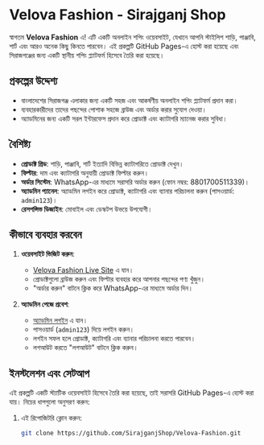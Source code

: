 # Velova Fashion - Sirajganj Shop

স্বাগতম **Velova Fashion** এ! এটি একটি অনলাইন শপিং ওয়েবসাইট, যেখানে আপনি স্টাইলিশ শাড়ি, পাঞ্জাবি, শার্ট এবং আরও অনেক কিছু কিনতে পারবেন। এই প্রকল্পটি GitHub Pages-এ হোস্ট করা হয়েছে এবং সিরাজগঞ্জের জন্য একটি স্থানীয় শপিং প্ল্যাটফর্ম হিসেবে তৈরি করা হয়েছে।

## প্রকল্পের উদ্দেশ্য
- বাংলাদেশের সিরাজগঞ্জ এলাকার জন্য একটি সহজ এবং আকর্ষণীয় অনলাইন শপিং প্ল্যাটফর্ম প্রদান করা।
- ব্যবহারকারীদের তাদের পছন্দের পোশাক সহজে ব্রাউজ এবং অর্ডার করার সুযোগ দেওয়া।
- অ্যাডমিনের জন্য একটি সরল ইন্টারফেস প্রদান করে প্রোডাক্ট এবং ক্যাটাগরি ম্যানেজ করার সুবিধা।

## বৈশিষ্ট্য
- **প্রোডাক্ট গ্রিড**: শাড়ি, পাঞ্জাবি, শার্ট ইত্যাদি বিভিন্ন ক্যাটাগরিতে প্রোডাক্ট দেখুন।
- **ফিল্টার**: দাম এবং ক্যাটাগরি অনুযায়ী প্রোডাক্ট ফিল্টার করুন।
- **অর্ডার সিস্টেম**: WhatsApp-এর মাধ্যমে সরাসরি অর্ডার করুন (ফোন নম্বর: 8801700511339)।
- **অ্যাডমিন প্যানেল**: অ্যাডমিন লগইন করে প্রোডাক্ট, ক্যাটাগরি এবং ব্যানার পরিচালনা করুন (পাসওয়ার্ড: `admin123`)।
- **রেসপন্সিভ ডিজাইন**: মোবাইল এবং ডেস্কটপ উভয়ে উপযোগী।

## কীভাবে ব্যবহার করবেন
1. **ওয়েবসাইট ভিজিট করুন**:
   - [Velova Fashion Live Site](https://sirajganjshop.github.io/Velova-Fashion/) এ যান।
   - প্রোডাক্টগুলো ব্রাউজ করুন এবং ফিল্টার ব্যবহার করে আপনার পছন্দের পণ্য খুঁজুন।
   - "অর্ডার করুন" বাটনে ক্লিক করে WhatsApp-এর মাধ্যমে অর্ডার দিন।

2. **অ্যাডমিন পেজে প্রবেশ**:
   - [অ্যাডমিন লগইন](https://sirajganjshop.github.io/Velova-Fashion/admin) এ যান।
   - পাসওয়ার্ড (`admin123`) দিয়ে লগইন করুন।
   - লগইন সফল হলে প্রোডাক্ট, ক্যাটাগরি এবং ব্যানার পরিচালনা করতে পারবেন।
   - লগআউট করতে "লগআউট" বাটনে ক্লিক করুন।

## ইনস্টলেশন এবং সেটআপ
এই প্রকল্পটি একটি স্ট্যাটিক ওয়েবসাইট হিসেবে তৈরি করা হয়েছে, তাই সরাসরি GitHub Pages-এ হোস্ট করা যায়। নিচের ধাপগুলো অনুসরণ করুন:

1. এই রিপোজিটরি ক্লোন করুন:
   ```bash
   git clone https://github.com/SirajganjShop/Velova-Fashion.git
